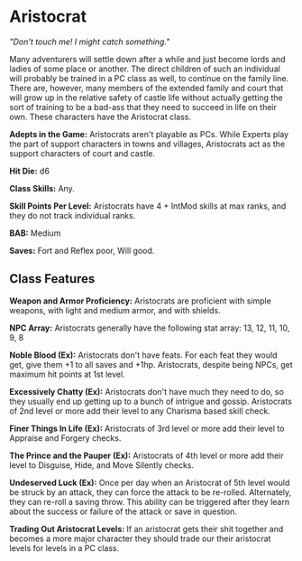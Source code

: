 # Aristocrat
_"Don't touch me! I might catch something."_

Many adventurers will settle down after a while and just become lords and ladies of some place or another. The direct children of such an individual will probably be trained in a PC class as well, to continue on the family line. There are, however, many members of the extended family and court that will grow up in the relative safety of castle life without actually getting the sort of training to be a bad-ass that they need to succeed in life on their own. These characters have the Aristocrat class.

__Adepts in the Game:__ Aristocrats aren't playable as PCs. While Experts play the part of support characters in towns and villages, Aristocrats act as the support characters of court and castle.

__Hit Die:__ d6

__Class Skills:__ Any.

__Skill Points Per Level:__ Aristocrats have 4 + IntMod skills at max ranks, and they do not track individual ranks.

__BAB:__ Medium

__Saves:__ Fort and Reflex poor, Will good.

## Class Features

__Weapon and Armor Proficiency:__ Aristocrats are proficient with simple weapons, with light and medium armor, and with shields.

__NPC Array:__ Aristocrats generally have the following stat array: 13, 12, 11, 10, 9, 8

__Noble Blood (Ex):__ Aristocrats don't have feats. For each feat they would get, give them +1 to all saves and +1hp. Aristocrats, despite being NPCs, get maximum hit points at 1st level.

__Excessively Chatty (Ex):__ Aristocrats don't have much they need to do, so they usually end up getting up to a bunch of intrigue and gossip. Aristocrats of 2nd level or more add their level to any Charisma based skill check.

__Finer Things In Life (Ex):__ Aristocrats of 3rd level or more add their level to Appraise and Forgery checks.

__The Prince and the Pauper (Ex):__ Aristocrats of 4th level or more add their level to Disguise, Hide, and Move Silently checks.

__Undeserved Luck (Ex):__ Once per day when an Aristocrat of 5th level would be struck by an attack, they can force the attack to be re-rolled. Alternately, they can re-roll a saving throw. This ability can be triggered after they learn about the success or failure of the attack or save in question.

__Trading Out Aristocrat Levels:__ If an aristocrat gets their shit together and becomes a more major character they should trade our their aristocrat levels for levels in a PC class.

